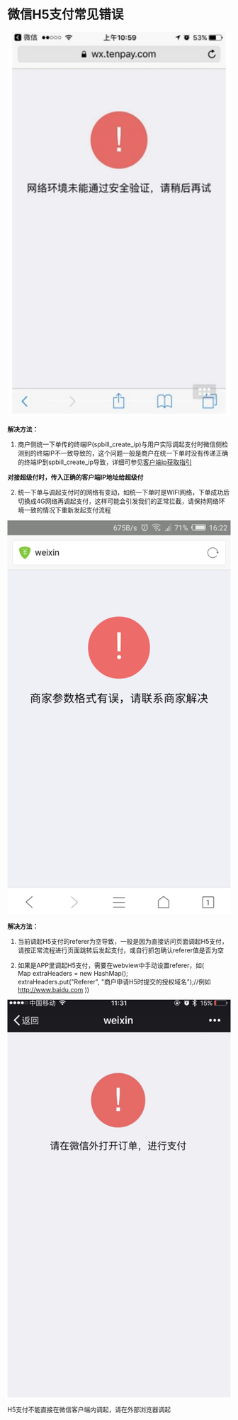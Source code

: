 # 微信H5支付常见错误

![&#x7F51;&#x7EDC;&#x73AF;&#x5883;&#x672A;&#x80FD;&#x901A;&#x8FC7;&#x5B89;&#x5168;&#x9A8C;&#x8BC1;&#xFF0C;&#x8BF7;&#x7A0D;&#x540E;&#x518D;&#x8BD5;](.gitbook/assets/image.png)

**解决方法：**  
1. 商户侧统一下单传的终端IP\(spbill\_create\_ip\)与用户实际调起支付时微信侧检测到的终端IP不一致导致的，这个问题一般是商户在统一下单时没有传递正确的终端IP到spbill\_create\_ip导致，详细可参见[客户端ip获取指引](https://pay.weixin.qq.com/wiki/doc/api/H5.php?chapter=15_5)

**对接超级付时，传入正确的客户端IP地址给超级付**

2. 统一下单与调起支付时的网络有变动，如统一下单时是WIFI网络，下单成功后切换成4G网络再调起支付，这样可能会引发我们的正常拦截，请保持网络环境一致的情况下重新发起支付流程

![&#x5546;&#x5BB6;&#x53C2;&#x6570;&#x683C;&#x5F0F;&#x6709;&#x8BEF;&#xFF0C;&#x8BF7;&#x8054;&#x7CFB;&#x5546;&#x5BB6;&#x89E3;&#x51B3;](.gitbook/assets/image%20%282%29.png)

**解决方法：**

1. 当前调起H5支付的referer为空导致，一般是因为直接访问页面调起H5支付，请按正常流程进行页面跳转后发起支付，或自行抓包确认referer值是否为空

2. 如果是APP里调起H5支付，需要在webview中手动设置referer，如\(  
Map extraHeaders = new HashMap\(\);  
extraHeaders.put\("Referer", "商户申请H5时提交的授权域名"\);//例如 http://www.baidu.com \)\)

![&#x8BF7;&#x5728;&#x5FAE;&#x4FE1;&#x5916;&#x6253;&#x5F00;&#x8BA2;&#x5355;&#xFF0C;&#x8FDB;&#x884C;&#x652F;&#x4ED8;](.gitbook/assets/image%20%283%29.png)

H5支付不能直接在微信客户端内调起，请在外部浏览器调起

